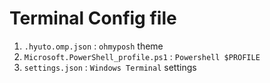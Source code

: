 # Terminal Config file

1. `.hyuto.omp.json` : `ohmyposh` theme
2. `Microsoft.PowerShell_profile.ps1` : `Powershell $PROFILE`
3. `settings.json` : `Windows Terminal` settings